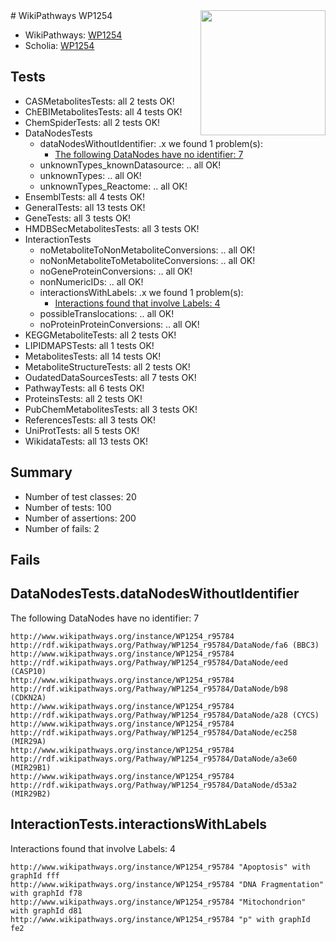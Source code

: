 <img style="float: right; width: 200px" src="https://upload.wikimedia.org/wikipedia/commons/thumb/8/83/Wplogo_with_text_500.png/640px-Wplogo_with_text_500.png" />
# WikiPathways WP1254

* WikiPathways: [WP1254](https://new.wikipathways.org/pathways/WP1254)
* Scholia: [WP1254](https://scholia.toolforge.org/wikipathways/WP1254)
## Tests
* CASMetabolitesTests: all 2 tests OK!
* ChEBIMetabolitesTests: all 4 tests OK!
* ChemSpiderTests: all 2 tests OK!
* DataNodesTests
    * dataNodesWithoutIdentifier: .x we found 1 problem(s):
        * [The following DataNodes have no identifier: 7](#d2d32fa6)
    * unknownTypes_knownDatasource: .. all OK!
    * unknownTypes: .. all OK!
    * unknownTypes_Reactome: .. all OK!
* EnsemblTests: all 4 tests OK!
* GeneralTests: all 13 tests OK!
* GeneTests: all 3 tests OK!
* HMDBSecMetabolitesTests: all 3 tests OK!
* InteractionTests
    * noMetaboliteToNonMetaboliteConversions: .. all OK!
    * noNonMetaboliteToMetaboliteConversions: .. all OK!
    * noGeneProteinConversions: .. all OK!
    * nonNumericIDs: .. all OK!
    * interactionsWithLabels: .x we found 1 problem(s):
        * [Interactions found that involve Labels: 4](#630d267b)
    * possibleTranslocations: .. all OK!
    * noProteinProteinConversions: .. all OK!
* KEGGMetaboliteTests: all 2 tests OK!
* LIPIDMAPSTests: all 1 tests OK!
* MetabolitesTests: all 14 tests OK!
* MetaboliteStructureTests: all 2 tests OK!
* OudatedDataSourcesTests: all 7 tests OK!
* PathwayTests: all 6 tests OK!
* ProteinsTests: all 2 tests OK!
* PubChemMetabolitesTests: all 3 tests OK!
* ReferencesTests: all 3 tests OK!
* UniProtTests: all 5 tests OK!
* WikidataTests: all 13 tests OK!


## Summary

* Number of test classes: 20
* Number of tests: 100
* Number of assertions: 200
* Number of fails: 2

## Fails

<a name="d2d32fa6" />

## DataNodesTests.dataNodesWithoutIdentifier

The following DataNodes have no identifier: 7
```
http://www.wikipathways.org/instance/WP1254_r95784 http://rdf.wikipathways.org/Pathway/WP1254_r95784/DataNode/fa6 (BBC3)
http://www.wikipathways.org/instance/WP1254_r95784 http://rdf.wikipathways.org/Pathway/WP1254_r95784/DataNode/eed (CASP10)
http://www.wikipathways.org/instance/WP1254_r95784 http://rdf.wikipathways.org/Pathway/WP1254_r95784/DataNode/b98 (CDKN2A)
http://www.wikipathways.org/instance/WP1254_r95784 http://rdf.wikipathways.org/Pathway/WP1254_r95784/DataNode/a28 (CYCS)
http://www.wikipathways.org/instance/WP1254_r95784 http://rdf.wikipathways.org/Pathway/WP1254_r95784/DataNode/ec258 (MIR29A)
http://www.wikipathways.org/instance/WP1254_r95784 http://rdf.wikipathways.org/Pathway/WP1254_r95784/DataNode/a3e60 (MIR29B1)
http://www.wikipathways.org/instance/WP1254_r95784 http://rdf.wikipathways.org/Pathway/WP1254_r95784/DataNode/d53a2 (MIR29B2)
```

<a name="630d267b" />

## InteractionTests.interactionsWithLabels

Interactions found that involve Labels: 4
```
http://www.wikipathways.org/instance/WP1254_r95784 "Apoptosis" with graphId fff
http://www.wikipathways.org/instance/WP1254_r95784 "DNA Fragmentation" with graphId f78
http://www.wikipathways.org/instance/WP1254_r95784 "Mitochondrion" with graphId d81
http://www.wikipathways.org/instance/WP1254_r95784 "p" with graphId fe2
```

